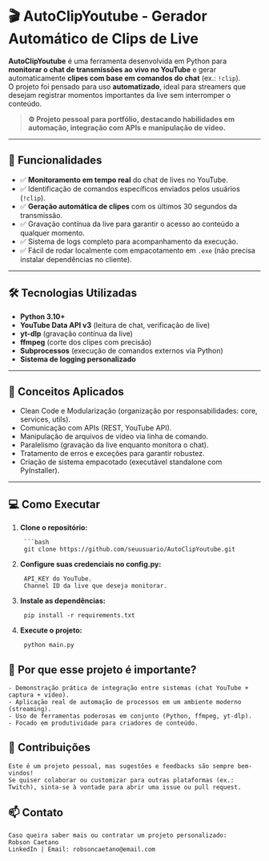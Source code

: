 # 🎬 AutoClipYoutube - Gerador Automático de Clips de Live

**AutoClipYoutube** é uma ferramenta desenvolvida em Python para **monitorar o chat de transmissões ao vivo no YouTube** e gerar automaticamente **clipes com base em comandos do chat** (ex.: `!clip`).  
O projeto foi pensado para uso **automatizado**, ideal para streamers que desejam registrar momentos importantes da live sem interromper o conteúdo.  

> **⚙️ Projeto pessoal para portfólio, destacando habilidades em automação, integração com APIs e manipulação de vídeo.**

---

## 🚀 Funcionalidades

- ✅ **Monitoramento em tempo real** do chat de lives no YouTube.
- ✅ Identificação de comandos específicos enviados pelos usuários (`!clip`).
- ✅ **Geração automática de clipes** com os últimos 30 segundos da transmissão.
- ✅ Gravação contínua da live para garantir o acesso ao conteúdo a qualquer momento.
- ✅ Sistema de logs completo para acompanhamento da execução.
- ✅ Fácil de rodar localmente com empacotamento em `.exe` (não precisa instalar dependências no cliente).

---

## 🛠️ Tecnologias Utilizadas

- **Python 3.10+**
- **YouTube Data API v3** (leitura de chat, verificação de live)
- **yt-dlp** (gravação contínua da live)
- **ffmpeg** (corte dos clipes com precisão)
- **Subprocessos** (execução de comandos externos via Python)
- **Sistema de logging personalizado**

---

## 🧠 Conceitos Aplicados

- Clean Code e Modularização (organização por responsabilidades: core, services, utils).
- Comunicação com APIs (REST, YouTube API).
- Manipulação de arquivos de vídeo via linha de comando.
- Paralelismo (gravação da live enquanto monitora o chat).
- Tratamento de erros e exceções para garantir robustez.
- Criação de sistema empacotado (executável standalone com PyInstaller).

---

## 💻 Como Executar

1. **Clone o repositório:**

        ```bash
        git clone https://github.com/seuusuario/AutoClipYoutube.git

2. **Configure suas credenciais no config.py:**
    
        API_KEY do YouTube.
        Channel ID da live que deseja monitorar.

3. **Instale as dependências:**

        pip install -r requirements.txt

4. **Execute o projeto:**

        python main.py


## 🌟 Por que esse projeto é importante?

    - Demonstração prática de integração entre sistemas (chat YouTube + captura + vídeo).
    - Aplicação real de automação de processos em um ambiente moderno (streaming).
    - Uso de ferramentas poderosas em conjunto (Python, ffmpeg, yt-dlp).
    - Focado em produtividade para criadores de conteúdo.

## 🤝 Contribuições

    Este é um projeto pessoal, mas sugestões e feedbacks são sempre bem-vindos!
    Se quiser colaborar ou customizar para outras plataformas (ex.: Twitch), sinta-se à vontade para abrir uma issue ou pull request.

## 📫 Contato

    Caso queira saber mais ou contratar um projeto personalizado:
    Robson Caetano
    LinkedIn | Email: robsoncaetano@email.com